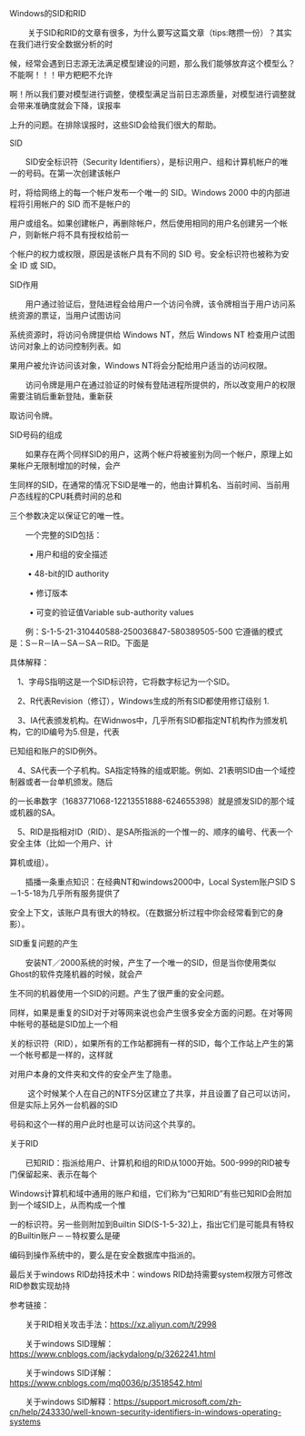 Windows的SID和RID

     关于SID和RID的文章有很多，为什么要写这篇文章（tips:瞎攒一份）？其实在我们进行安全数据分析的时

候，经常会遇到日志源无法满足模型建设的问题，那么我们能够放弃这个模型么？不能啊！！！甲方粑粑不允许

啊！所以我们要对模型进行调整，使模型满足当前日志源质量，对模型进行调整就会带来准确度就会下降，误报率

上升的问题。在排除误报时，这些SID会给我们很大的帮助。

SID

    SID安全标识符（Security Identifiers），是标识用户、组和计算机帐户的唯一的号码。在第一次创建该帐户

时，将给网络上的每一个帐户发布一个唯一的 SID。Windows 2000 中的内部进程将引用帐户的 SID 而不是帐户的

用户或组名。如果创建帐户，再删除帐户，然后使用相同的用户名创建另一个帐户，则新帐户将不具有授权给前一

个帐户的权力或权限，原因是该帐户具有不同的 SID 号。安全标识符也被称为安全 ID 或 SID。

SID作用

    用户通过验证后，登陆进程会给用户一个访问令牌，该令牌相当于用户访问系统资源的票证，当用户试图访问

系统资源时，将访问令牌提供给 Windows NT，然后 Windows NT 检查用户试图访问对象上的访问控制列表。如

果用户被允许访问该对象，Windows NT将会分配给用户适当的访问权限。

    访问令牌是用户在通过验证的时候有登陆进程所提供的，所以改变用户的权限需要注销后重新登陆，重新获

取访问令牌。

SID号码的组成

    如果存在两个同样SID的用户，这两个帐户将被鉴别为同一个帐户，原理上如果帐户无限制增加的时候，会产

生同样的SID，在通常的情况下SID是唯一的，他由计算机名、当前时间、当前用户态线程的CPU耗费时间的总和

三个参数决定以保证它的唯一性。

    一个完整的SID包括：

     • 用户和组的安全描述

     • 48-bit的ID authority

     • 修订版本

     • 可变的验证值Variable sub-authority values

    例：S-1-5-21-310440588-250036847-580389505-500 它遵循的模式是：S－R－IA－SA－SA－RID。下面是

具体解释：

  1、字母S指明这是一个SID标识符，它将数字标记为一个SID。

  2、R代表Revision（修订），Windows生成的所有SID都使用修订级别 1.

  3、IA代表颁发机构。在Widnwos中，几乎所有SID都指定NT机构作为颁发机构，它的ID编号为5.但是，代表

已知组和账户的SID例外。

  4、SA代表一个子机构。SA指定特殊的组或职能。例如、21表明SID由一个域控制器或者一台单机颁发。随后

的一长串数字（1683771068-12213551888-624655398）就是颁发SID的那个域或机器的SA。

  5、RID是指相对ID（RID）、是SA所指派的一个惟一的、顺序的编号、代表一个安全主体（比如一个用户、计

算机或组）。

    插播一条重点知识：在经典NT和windows2000中，Local System账户SID S－1-5-18为几乎所有服务提供了

安全上下文，该账户具有很大的特权。（在数据分析过程中你会经常看到它的身影）。

SID重复问题的产生

    安装NT／2000系统的时候，产生了一个唯一的SID，但是当你使用类似Ghost的软件克隆机器的时候，就会产

生不同的机器使用一个SID的问题。产生了很严重的安全问题。

同样，如果是重复的SID对于对等网来说也会产生很多安全方面的问题。在对等网中帐号的基础是SID加上一个相

关的标识符（RID），如果所有的工作站都拥有一样的SID，每个工作站上产生的第一个帐号都是一样的，这样就

对用户本身的文件夹和文件的安全产生了隐患。

     这个时候某个人在自己的NTFS分区建立了共享，并且设置了自己可以访问，但是实际上另外一台机器的SID

号码和这个一样的用户此时也是可以访问这个共享的。

关于RID

    已知RID：指派给用户、计算机和组的RID从1000开始。500-999的RID被专门保留起来、表示在每个

Windows计算机和域中通用的账户和组，它们称为“已知RID”有些已知RID会附加到一个域SID上，从而构成一个惟

一的标识符。另一些则附加到Builtin SID(S-1-5-32)上，指出它们是可能具有特权的Builtin账户－－特权要么是硬

编码到操作系统中的，要么是在安全数据库中指派的。

最后关于windows RID劫持技术中：windows RID劫持需要system权限方可修改RID参数实现劫持

参考链接：

    关于RID相关攻击手法：https://xz.aliyun.com/t/2998

    关于windows SID理解：https://www.cnblogs.com/jackydalong/p/3262241.html

    关于windows SID详解：https://www.cnblogs.com/mq0036/p/3518542.html

    关于windows SID解释：https://support.microsoft.com/zh-cn/help/243330/well-known-security-identifiers-in-windows-operating-systems

